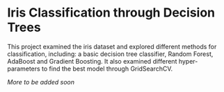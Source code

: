 # Iris Classification through Decision Trees

This project examined the iris dataset and explored different methods for classification, including: a basic decision tree classifier, Random Forest, AdaBoost and Gradient Boosting. It also examined different hyper-parameters to find the best model through GridSearchCV.

*More to be added soon*
